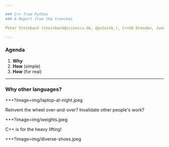 ```yaml
---

### C++ from Python
### A Report from the trenches

Peter Steinbach (steinbach@scionics.de, @psteinb_), C++UG Dresden, June 12, 2018 

---
```


### Agenda

1. __Why__
2. __How__ (simple)
3. __How__ (for real)

---

### __Why__ other languages?


+++?image=img/laptop-at-night.jpeg

Reinvent the wheel over-and-over?
Invalidate other people's work?

+++?image=img/weights.jpeg

C++ is for the heavy lifting!

+++?image=img/diverse-shoes.jpeg

